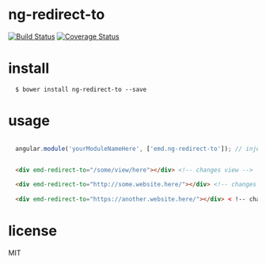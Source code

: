 # ng-redirect-to
[![Build Status](https://travis-ci.org/ericmdantas/ng-redirect-to.svg)](https://travis-ci.org/ericmdantas/ng-redirect-to)
[![Coverage Status](https://coveralls.io/repos/ericmdantas/ng-redirect-to/badge.svg)](https://coveralls.io/r/ericmdantas/ng-redirect-to)


# install

```
  $ bower install ng-redirect-to --save
```

# usage

```js

  angular.module('yourModuleNameHere', ['emd.ng-redirect-to']); // inject the dependency

```

```html

  <div emd-redirect-to="/some/view/here"></div> <!-- changes view -->
  
  <div emd-redirect-to="http://some.website.here/"></div> <!-- changes the whole page -->
  
  <div emd-redirect-to="https://another.website.here/"></div> < !-- changes the whole page -->

```

# license

MIT
